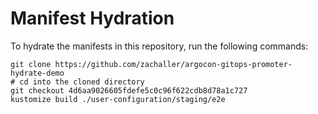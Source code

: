 # Manifest Hydration

To hydrate the manifests in this repository, run the following commands:

```shell
git clone https://github.com/zachaller/argocon-gitops-promoter-hydrate-demo
# cd into the cloned directory
git checkout 4d6aa9026605fdefe5c0c96f622cdb8d78a1c727
kustomize build ./user-configuration/staging/e2e
```

